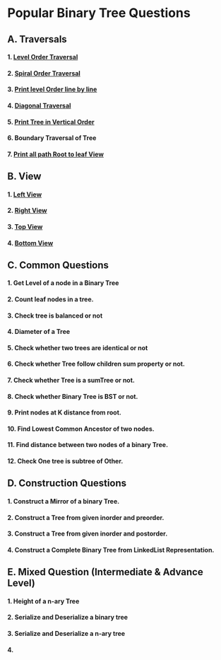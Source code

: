 # Popular Binary Tree Questions

## A. Traversals
#### 1. [Level Order Traversal](https://github.com/grv0908/Interview-Preparation/blob/master/Trees/LevelOrderTraversal.java)
#### 2. [Spiral Order Traversal](https://github.com/grv0908/Interview-Preparation/blob/master/Trees/SpiralOrderTraversal.java)
#### 3. [Print level Order line by line](https://github.com/grv0908/Interview-Preparation/blob/master/Trees/LevelOrderTraversal.java)
#### 4. [Diagonal Traversal](https://github.com/grv0908/Interview-Preparation/blob/master/Trees/DiagonalTraversal.java)
#### 5. [Print Tree in Vertical Order](https://github.com/grv0908/Interview-Preparation/blob/master/Trees/PrintTreeInVerticalOrder.java)
#### 6. Boundary Traversal of Tree
#### 7. [Print all path Root to leaf View](https://github.com/grv0908/Interview-Preparation/blob/master/Trees/PrintAllPath.java)

## B. View 
#### 1. [Left View](https://github.com/grv0908/InterviewPreparation/blob/master/Trees/LeftView.java)
#### 2. [Right View](https://github.com/grv0908/InterviewPreparation/blob/master/Trees/RightView.java)
#### 3. [Top View](https://github.com/grv0908/InterviewPreparation/blob/master/Trees/TopView.java)
#### 4. [Bottom View](https://github.com/grv0908/InterviewPreparation/blob/master/Trees/BottomView.java)

## C. Common Questions
#### 1. Get Level of a node in a Binary Tree
#### 2. Count leaf nodes in a tree.
#### 3. Check tree is balanced or not
#### 4. Diameter of a Tree
#### 5. Check whether two trees are identical or not 
#### 6. Check whether Tree follow children sum property or not.
#### 7. Check whether Tree is a sumTree or not.
#### 8. Check whether Binary Tree is BST or not.
#### 9. Print nodes at K distance from root.
#### 10. Find Lowest Common Ancestor of two nodes.
#### 11. Find distance between two nodes of a binary Tree.
#### 12. Check One tree is subtree of Other.

## D. Construction Questions
#### 1. Construct a Mirror of a binary Tree.
#### 2. Construct a Tree from given inorder and preorder.
#### 3. Construct a Tree from given inorder and postorder.
#### 4. Construct a Complete Binary Tree from LinkedList Representation.

## E. Mixed Question (Intermediate & Advance Level)
#### 1. Height of a n-ary Tree
#### 2. Serialize and Deserialize a binary tree
#### 3. Serialize and Deserialize a n-ary tree
#### 4. 
